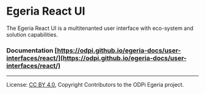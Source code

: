 <!-- SPDX-License-Identifier: CC-BY-4.0 -->
<!-- Copyright Contributors to the ODPi Egeria project. -->

# Egeria React UI 

The Egeria React UI is a multitenanted user interface with eco-system and solution capabilities.   

### Documentation [https://odpi.github.io/egeria-docs/user-interfaces/react/](https://odpi.github.io/egeria-docs/user-interfaces/react/)

----
License: [CC BY 4.0](https://creativecommons.org/licenses/by/4.0/),
Copyright Contributors to the ODPi Egeria project.
